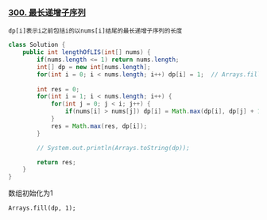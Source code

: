 ### [300. 最长递增子序列](https://leetcode.cn/problems/longest-increasing-subsequence/)

```
dp[i]表示i之前包括i的以nums[i]结尾的最长递增子序列的长度
```



```java
class Solution {
    public int lengthOfLIS(int[] nums) {
        if(nums.length <= 1) return nums.length;
        int[] dp = new int[nums.length];
        for(int i = 0; i < nums.length; i++) dp[i] = 1;	 // Arrays.fill(dp, 1)
      
        int res = 0;
        for(int i = 1; i < nums.length; i++) {
            for(int j = 0; j < i; j++) {
                if(nums[i] > nums[j]) dp[i] = Math.max(dp[i], dp[j] + 1); // 不是和dp[i]比较，而是取dp[j] + 1最大值
            }
            res = Math.max(res, dp[i]);
        }

        // System.out.println(Arrays.toString(dp));

        return res;
    }
}
```

数组初始化为1

```
Arrays.fill(dp, 1);
```

